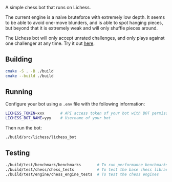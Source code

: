 A simple chess bot that runs on Lichess.

The current engine is a naive bruteforce with extremely low depth. It seems to be able to avoid one-move blunders, and is able to spot hanging pieces, but beyond that it is extremely weak and will only shuffle pieces around.

The Lichess bot will only accept unrated challenges, and only plays against one challenger at any time. Try it out [here](https://lichess.org/@/penguin_bot).

## Building

```bash
cmake -S . -B ./build
cmake --build ./build
```

## Running

Configure your bot using a `.env` file with the following information:

```bash
LICHESS_TOKEN=xxx       # API access token of your bot with BOT permissions
LICHESS_BOT_NAME=yyy    # Username of your bot
```

Then run the bot:

```bash
./build/src/lichess/lichess_bot
```

## Testing

```bash
./build/test/benchmark/benchmarks       # To run performance benchmarks
./build/test/chess/chess_tests          # To test the base chess library
./build/test/engine/chess_engine_tests  # To test the chess engines
```
